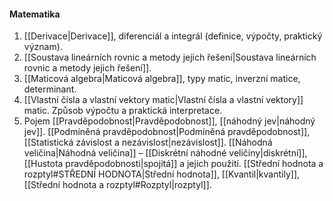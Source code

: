 #### Matematika

1. [[Derivace|Derivace]], diferenciál a integrál (definice, výpočty, praktický význam).
2. [[Soustava lineárních rovnic a metody jejich řešení|Soustava lineárních rovnic a metody jejich řešení]].
3. [[Maticová algebra|Maticová algebra]], typy matic, inverzní matice, determinant.
4. [[Vlastní čísla a vlastní vektory matic|Vlastní čísla a vlastní vektory]] matic. Způsob výpočtu a praktická interpretace.
5. Pojem [[Pravděpodobnost|Pravděpodobnost]], [[náhodný jev|náhodný jev]]. [[Podmíněná pravděpodobnost|Podmíněná pravděpodobnost]], [[Statistická závislost a nezávislost|nezávislost]]. [[Náhodná veličina|Náhodná veličina]] – [[Diskrétní náhodné veličiny|diskrétní]], [[Hustota pravděpodobnosti|spojitá]] a jejich použití. [[Střední hodnota a rozptyl#STŘEDNÍ HODNOTA|Střední hodnota]], [[Kvantil|kvantily]], [[Střední hodnota a rozptyl#Rozptyl|rozptyl]].
